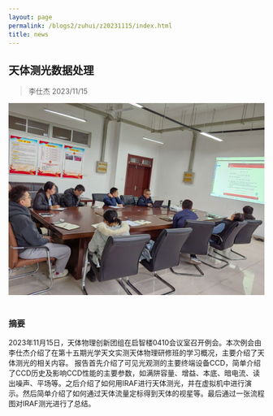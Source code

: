 ```yaml
---
layout: page
permalink: /blogs2/zuhui/z20231115/index.html
title: news
---
```


## 天体测光数据处理

> 李仕杰 2023/11/15
<center>
<img src = "/blogs2/zh.ph/20231115.png">
</center>
<br>

### 摘要

2023年11月15日，天体物理创新团组在启智楼0410会议室召开例会。本次例会由李仕杰介绍了在第十五期光学天文实测天体物理研修班的学习概况，主要介绍了天体测光的相关内容。
报告首先介绍了可见光观测的主要终端设备CCD，简单介绍了CCD历史及影响CCD性能的主要参数，如满阱容量、增益、本底、暗电流、读出噪声、平场等。之后介绍了如何用IRAF进行天体测光，并在虚拟机中进行演示。然后简单介绍了如何通过天体流量定标得到天体的视星等。最后通过一张流程图对IRAF测光进行了总结。